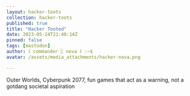 ```yaml
---
layout: hacker-toots
collection: hacker-toots
published: true
title: "Hacker Tooted"
date: 2023-05-24T21:40:14Z
pinned: false
tags: [mastodon]
author: ⸸ commander ░ nova ⸸ :~$
avatar: /assets/media_attachments/hacker-nova.png

---
```


<p>Outer Worlds, Cyberpunk 2077, fun games that act as a warning, not a gotdang societal aspiration</p>


